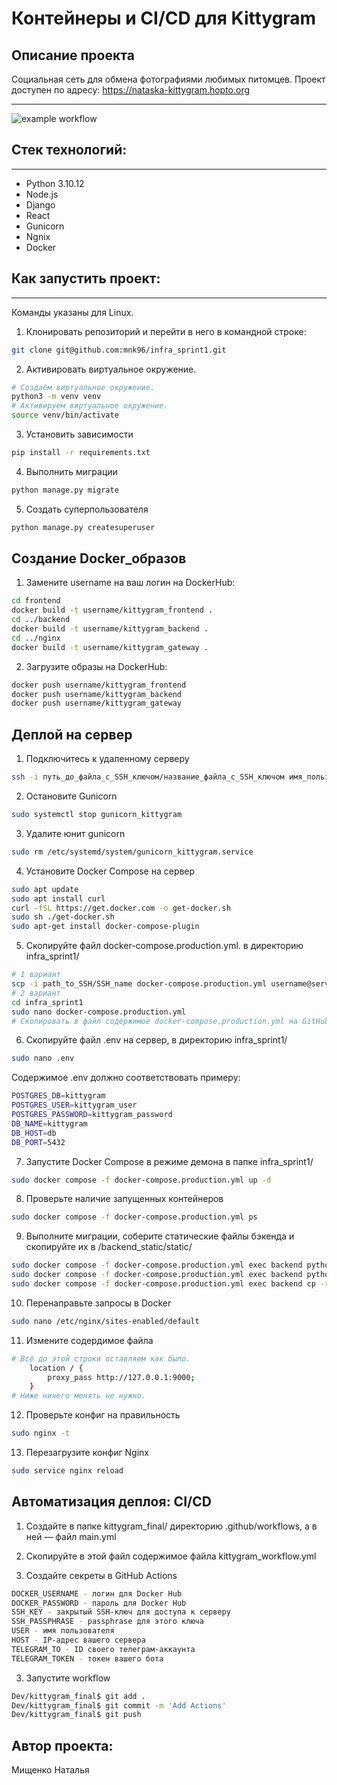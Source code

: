 #  Контейнеры и CI/CD для Kittygram

## Описание проекта
Социальная сеть для обмена фотографиями любимых питомцев. Проект доступен по адресу: https://nataska-kittygram.hopto.org
____
![example workflow](https://github.com/mnk96/kittygram_final/actions/workflows/main.yml/badge.svg)

## Стек технологий:
____
* Python 3.10.12
* Node.js
* Django
* React
* Gunicorn
* Ngnix
* Docker

## Как запустить проект:
____
Команды указаны для Linux.
1. Клонировать репозиторий и перейти в него в командной строке:
```sh
git clone git@github.com:mnk96/infra_sprint1.git
```
2. Активировать виртуальное окружение.
```sh
# Создаём виртуальное окружение.
python3 -m venv venv
# Активируем виртуальное окружение.
source venv/bin/activate
```
3. Установить зависимости
```sh
pip install -r requirements.txt 
```
4. Выполнить миграции
```sh
python manage.py migrate
```
5. Создать суперпользователя
```sh
python manage.py createsuperuser 
```

## Создание Docker_образов
1. Замените username на ваш логин на DockerHub:
```sh
cd frontend
docker build -t username/kittygram_frontend .
cd ../backend
docker build -t username/kittygram_backend .
cd ../nginx
docker build -t username/kittygram_gateway . 
```
2. Загрузите образы на DockerHub:
```sh
docker push username/kittygram_frontend
docker push username/kittygram_backend
docker push username/kittygram_gateway
```

## Деплой на сервер

1. Подключитесь к удаленному серверу
```sh
ssh -i путь_до_файла_с_SSH_ключом/название_файла_с_SSH_ключом имя_пользователя@ip_адрес_сервера
```

2. Остановите Gunicorn
```sh
sudo systemctl stop gunicorn_kittygram
```

3. Удалите юнит gunicorn
```sh
sudo rm /etc/systemd/system/gunicorn_kittygram.service 
```

4. Установите Docker Compose на сервер
```sh
sudo apt update
sudo apt install curl
curl -fSL https://get.docker.com -o get-docker.sh
sudo sh ./get-docker.sh
sudo apt-get install docker-compose-plugin 
```

5. Скопируйте файл docker-compose.production.yml. в директорию infra_sprint1/
```sh
# 1 вариант
scp -i path_to_SSH/SSH_name docker-compose.production.yml username@server_ip:/home/username/taski/docker-compose.production.yml
# 2 вариант
cd infra_sprint1
sudo nano docker-compose.production.yml
# Скопировать в файл содержимое docker-compose.production.yml на GitHub
```

6. Скопируйте файл .env на сервер, в директорию infra_sprint1/
```sh
sudo nano .env
```
Содержимое .env должно соответствовать примеру:
```sh
POSTGRES_DB=kittygram
POSTGRES_USER=kittygram_user
POSTGRES_PASSWORD=kittygram_password
DB_NAME=kittygram
DB_HOST=db
DB_PORT=5432
```

7. Запустите Docker Compose в режиме демона в папке infra_sprint1/
```sh
sudo docker compose -f docker-compose.production.yml up -d 
```

8. Проверьте наличие запущенных контейнеров
```sh
sudo docker compose -f docker-compose.production.yml ps
```

9. Выполните миграции, соберите статические файлы бэкенда и скопируйте их в /backend_static/static/
```sh
sudo docker compose -f docker-compose.production.yml exec backend python manage.py migrate
sudo docker compose -f docker-compose.production.yml exec backend python manage.py collectstatic
sudo docker compose -f docker-compose.production.yml exec backend cp -r /app/collected_static/. /backend_static/static/
```

10. Перенаправьте запросы в Docker
```sh
sudo nano /etc/nginx/sites-enabled/default
```

11. Измените содердимое файла
```sh
# Всё до этой строки оставляем как было.
    location / {
        proxy_pass http://127.0.0.1:9000;
    }
# Ниже ничего менять не нужно.
```

12. Проверьте конфиг на правильность
```sh
sudo nginx -t 
```

13. Перезагрузите конфиг Nginx
```sh
sudo service nginx reload 
```

## Автоматизация деплоя: CI/CD

1. Создайте в папке kittygram_final/ директорию .github/workflows, а в ней — файл main.yml

2. Скопируйте в этой файл содержимое файла kittygram_workflow.yml

3. Создайте секреты в GitHub Actions
```sh
DOCKER_USERNAME - логин для Docker Hub
DOCKER_PASSWORD - пароль для Docker Hub
SSH_KEY - закрытый SSH-ключ для доступа к серверу
SSH_PASSPHRASE - passphrase для этого ключа
USER - имя пользователя
HOST - IP-адрес вашего сервера
TELEGRAM_TO - ID своего телеграм-аккаунта
TELEGRAM_TOKEN - токен вашего бота
```

3. Запустите workflow
```sh
Dev/kittygram_final$ git add .
Dev/kittygram_final$ git commit -m 'Add Actions'
Dev/kittygram_final$ git push 
```
## Автор проекта:
Мищенко Наталья